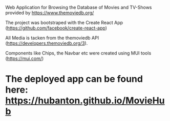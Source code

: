 Web Application for Browsing the Database of Movies and TV-Shows provided by https://www.themoviedb.org/

The project was bootstraped with the Create React App (https://github.com/facebook/create-react-app) 

All Media is tacken from the themoviedb API (https://developers.themoviedb.org/3).

Components like Chips, the Navbar etc were created using MUI tools (https://mui.com/)

# The deployed app can be found here: https://hubanton.github.io/MovieHub
